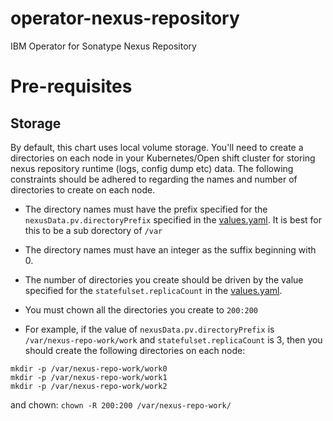 # operator-nexus-repository
IBM Operator for Sonatype Nexus Repository

# Pre-requisites

## Storage
By default, this chart uses local volume storage. You'll need to create a directories
on each node in your Kubernetes/Open shift cluster for storing nexus repository runtime (logs, config dump etc) data. 
The following constraints should be adhered to regarding the names and number of directories to create on each node.

* The directory names must have the prefix specified for the ```nexusData.pv.directoryPrefix``` specified in the [values.yaml](helm-charts%2Fsonatype-nexus-repository%2Fvalues.yaml). It is best for this to be a sub dorectory of ```/var``` 

* The directory names must have an integer as the suffix beginning with 0.

* The number of directories you create should be driven by the value specified for the ```statefulset.replicaCount``` in the 
 [values.yaml](helm-charts%2Fsonatype-nexus-repository%2Fvalues.yaml).

* You must chown all the directories you create to ```200:200```

* For example, if the value of ```nexusData.pv.directoryPrefix``` is ```/var/nexus-repo-work/work``` and ```statefulset.replicaCount``` is 3, then you should create the following directories on each node:

```
mkdir -p /var/nexus-repo-work/work0
mkdir -p /var/nexus-repo-work/work1
mkdir -p /var/nexus-repo-work/work2
```

and chown: ```chown -R 200:200 /var/nexus-repo-work/ ```
